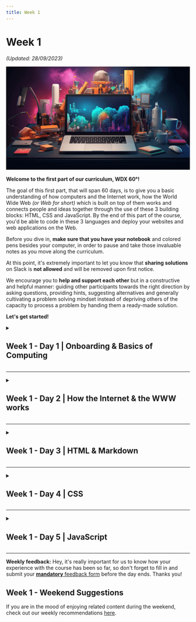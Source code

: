 ```yaml
---
title: Week 1
---
```


# Week 1

_(Updated: 28/09/2023)_

![](./assets/colorful.02.png)

**Welcome to the first part of our curriculum, WDX 60°!** 

The goal of this first part, that will span 60 days, is to give you a basic understanding of how computers and the Internet work, how the World Wide Web _(or Web for short)_ which is built on top of them works and connects people and ideas together through the use of these 3 building blocks: HTML, CSS and JavaScript. By the end of this part of the course, you'd be able to code in these 3 languages and deploy your websites and web applications on the Web.  

Before you dive in, **make sure that you have your notebook** and colored pens besides your computer, in order to pause and take those invaluable notes as you move along the curriculum.

At this point, it's extremely important to let you know that **sharing solutions** on Slack is **not allowed** and will be removed upon first notice. 

We encourage you to **help and support each other** but in a constructive and helpful manner: guiding other participants towards the right direction by asking questions, providing hints, suggesting alternatives and generally cultivating a problem solving mindset instead of depriving others of the capacity to process a problem by handing them a ready-made solution. 

**Let's get started!**

<!-- Week 1 - Day 1 | Onboarding & Basics of Computing -->
<details markdown="1">
  <summary><h2>Week 1 - Day 1 | Onboarding & Basics of Computing</h2></summary>

> Inspirational Quote of the Day: _"If you fail, never give up because F.A.I.L. means FIRST ATTEMPT IN LEARNING"_

### Schedule

  - Welcome Session _(*enrolled students)_
  - Setting up and getting to know each other
  - [Study](#study-plan)
  - [Exercises](#exercises)
  - [Extra Resources](#extra-resources)

### Setting up

  **Required extension:** Before you start your week, make sure to install the following Extension for VSCode: [VSCode WDX Extension Pack](https://marketplace.visualstudio.com/items?itemName=kostasx.vscode-wdx-extension-pack){:target="_blank"}. 
  
  This is an `Extension Pack`, which automatically installs various extensions that are recommended for your first steps. Check the **Included Extensions** section to find out more about the extensions.

  Please, don't forget to star our [GitHub repo](https://github.com/in-tech-gration/VSCode-WDX-Extension-Pack){:target="_blank"} and subscribe to our [YouTube Channel](https://www.youtube.com/@in-tech-gration){:target="_blank"}. 🙏

### Study Plan

  Watch [this video](https://youtu.be/CAek8fVB70M){:target="_blank"} that will guide you through the process of keeping your forked WDX-180 repo up-to-date with our latest content and curriculum updates.

  Next, watch the following videos which give a brief introduction to the 0s and 1s that make computers tick. The total duration of these videos is around 31 minutes.

  **YouTube Tips - (1) grabbing screenshots and (2) customizing the playback speed:** 
  
  (1) Sometimes you want to easily grab screenshots from particular segments of a video, e.g. a nice diagram, a frame that contains a code sample or a part that contains links. You can install and use [this Chrome extension](https://chrome.google.com/webstore/detail/screenshot-youtube/gjoijpfmdhbjkkgnmahganhoinjjpohk){:target="_blank"} to easily grab a screenshot at any point.  
  
  (2) When watching YouTube videos that are either too slow or too fast for you to follow along, remember these speed shortcuts:

  ![](assets/youtube.speed.shortcuts.jpg)

  **What you'll learn:**

  - Binary digits (bits)
  - How we represent text, images, video and audio using binary
  - ASCII, Unicode & UTF-8
  - Pixels (picture elements)
  - Digital file compression
  - How we calculate storage in computers 
  - Hexadecimal number system

  **Some of the questions you'll be able to answer:**

  - How many numbers can you store with 8 bits?
  - What is Lossy and Lossless Compression?
  - How is color stored and represented in computers?
  - What is the difference between a Kilobyte and a Kibibyte?
  - What is ASCII?
  - What is the standard text encoding for the Web?
  - How do computers deal with large numbers?
  - How do computers deal with negative numbers?
  - How do computers deal with floating point numbers?

  **Here's the watch list:**

  - [Watch: **How Computers Work: Binary & Data**](https://www.youtube.com/watch?v=USCBCmwMCDA){:target="_blank"}
    - Duration: 6min
    - Level: Beginner 
    - Captions: Yes

  - [Watch: **Representing Numbers and Letters with Binary: Crash Course Computer Science #4**](https://www.youtube.com/watch?v=1GSjbWt0c9M){:target="_blank"}
    - Duration: 11min
    - Level: Beginner
    - Captions: EN

  **Demo time:** take a short break before the next video and play around with this cool [ASCII-to-Binary](https://mothereff.in/binary-ascii){:target="_blank"} tool! _(Don't forget to star the [GitHub repo](https://github.com/mathiasbynens/mothereff.in){:target="_blank"} if you found this tool helpful.)_

  - [Watch: **Characters, Symbols and the Unicode Miracle - Computerphile**](https://www.youtube.com/watch?v=MijmeoH9LT4){:target="_blank"}
    - Duration: 10min
    - Level: Beginner

  - [Download: **Primer on Character Encodings** Guide](https://roadmap.sh/guides/character-encodings){:target="_blank"}

  ![""](https://roadmap.sh/guides/character-encodings.png)

  - [Watch: **Images, Pixels and RGB**](https://www.youtube.com/watch?v=15aqFQQVBWU){:target="_blank"}
    - Duration: 6min
    - Level: Beginner
    - Captions: Yes

  - [Watch: **Digital Compression explained by Aloe Blacc**](https://www.youtube.com/watch?v=By30SCp-Tsw){:target="_blank"}
    - Duration: 4min
    - Level: Beginner
    - Captions: Yes

  - [Read: **Why do computers understand only 0 & 1 logic?**](https://www.quora.com/Why-do-computers-understand-only-0-1-logic/answers/92646682){:target="_blank"} to understand why digital computers* are limited to and revolve around the binary system.
    - _(*[Quantum computers](https://www.youtube.com/watch?v=OWJCfOvochA){:target="_blank"} on the other hand, work in a much different way.)_

  - [Watch: **Tutorial 1 About Bits & Bytes**](https://www.youtube.com/watch?v=H2kTzmJJ79E){:target="_blank"}
    - Duration: 5min
    - Level: Beginner

  - [Read: **Positional Notation, Binary, Octal and Hexadecimal numeric systems**](resources/Hexadecimal/index.md)

### Summary

  _"There are 10 types of people in this world, those who understand binary and those who don't."_

### Exercises

  - **Decode the secret message**: watch this [video](https://www.youtube.com/watch?v=OSZOf9pyepc) from an episode of [Silicon Valley](https://www.imdb.com/title/tt2575988/) series and try to find and decode the hidden geeky message.

  Make sure to complete all the tasks found in the **daily Progress Sheet** and update the sheet accordingly. Once you've updated the sheet, don't forget to `commit` and `push`. The progress draft sheets are found in the `/user/weekXX/progress` folder, for example `user/week01/progress/progress.draft.w01.d01.csv`. You should **NEVER** update the `draft` sheets directly, but rather work on a copy of them according to the instructions [found here](resources/PROGRESS-WORKFLOW.md).

  **It is absolutely crucial** at this point to remind you that updating the `Confidence` column in the progress sheets should reflect an honest and accurate self-evaluation score. You should not overestimate nor underestimate your level of confidence. A score that is closer to your real level of confidence will help you and others attend to your real needs and put focus on the parts that need some further knowledge re-enforcement and engagement.
  
### [Extra Resources](EXTRAS.md#day-01---computing)

</details>

<hr class="mt-1">

<!-- Week 1 - Day 2 | How the Internet & the World Wide Web works -->
<details markdown="1">
  <summary><h2>Week 1 - Day 2 | How the Internet & the WWW works</h2></summary>

### Schedule

  - [Study](#study-plan-1)
  - [Exercises](#exercises-1)
  - [Extra Resources](#extra-resources-1)

### Study Plan

  Watch the following videos from the [How the Internet Works](https://www.youtube.com/playlist?list=PLzdnOPI1iJNfMRZm5DDxco3UdsFegvuB7) YouTube Playlist.

  In total, the duration of these videos is around 58min, which means that it will probably take you 1.5x to 2x times the time (90min~120min) to go through them, keep notes and questions and re-watch parts that were hard to grasp.

  For every single resources, make sure to keep notes, write down questions about parts of the content that seem unclear or difficult to grasp and update the progress Google Sheet accordingly.

  **What you'll learn:**

  - What is the Internet and how it works
  - What is the World Wide Web (web for short)
  - Internet Protocols
  - Internet communication
  - Public Key Cryptography
  - Internet Protocol (IPv4, IPv6)
  - DNS
  - Packets
  - Search engine crawlers (spiders)

  **Some of the questions you'll be able to answer:**

  - What is the Internet and who owns it?
  - How does the Internet share information?
  - What are the shortcomings of wireless communication?
  - Why is IPv6 better than IPv4?
  - What is DNS and how does the DNS servers work?
  - What are packets?
  - How can a single image be sent through the internet?
  - How to prevent hackers from snooping and tampering websites?
	- What are security protocols?
  - What is public key and private key?
  - What is a spider program?
	- What is the use of AI/ML to search a page?
  - What are the technologies that underlay the Web?

  **Here's the watch list:**

  - [Watch: **What is the Internet?**](https://www.youtube.com/watch?v=Dxcc6ycZ73M){:target="_blank"}
    - Duration: 4min
    - Level: Beginner
    - Captions: Yes

  - [Watch: **The Internet: Wires, Cables & Wifi**](https://www.youtube.com/watch?v=ZhEf7e4kopM){:target="_blank"}
    - Duration: 7min
    - Level: Beginner
    - Captions: Yes

  - [Watch: **The Internet: IP Addresses & DNS**](https://www.youtube.com/watch?v=5o8CwafCxnU){:target="_blank"}
    - Duration: 7min
    - Level: Beginner
    - Captions: Yes

  - [Watch: **The Internet: Packets, Routing & Reliability**](https://www.youtube.com/watch?v=AYdF7b3nMto){:target="_blank"}
    - Duration: 7min
    - Level: Beginner
    - Captions: Yes

  - [Read: **How the Internet works**](resources/How_the_Internet_works/index.md) to get some additional information and another perspective on how the Internet works.
    - Reading time: 5min
    - Level: Beginner

  Before we dive into a more detailed description of the Internet's most interesting part, the Web, let's do a quick recap on how the Internet works by [**watching this short video**](https://www.youtube.com/embed/7_LPdttKXPc?start=29&end=272){:target="_blank"} that summarizes the concepts you've learned so far and contains some really nice visuals that will help you create a mental model of the Internet backbone. 
  
  The nice diagrams that show how devices on the Internet are connected and communicate with each other, along with the [cool animation](https://www.youtube.com/embed/7_LPdttKXPc?start=161&end=176){:target="_blank"} showing how various media files are moved across the Internet as small packets, are a great way to keep these concepts in your mind.

  After you've watched the video, **make sure to take a short break**, stretch your legs, arms and neck, give your eyes a break by looking at a distance for at least 20 seconds and briefly describe the main concepts that you've learned to yourself.

  - [Watch: **The Internet: HTTP & HTML**](https://www.youtube.com/watch?v=kBXQZMmiA4s){:target="_blank"}
    - Duration: 7min
    - Level: Beginner
    - Captions: Yes

  - [Read:**How the web works**](resources/How_the_web_works/index.md)
    - Level: Beginner

  - [Read: **What is a web server?**](resources/What_is_a_web_server/index.md)
    - Level: Beginner

  - [Read: **What is a URL?**](resources/What_is_a_URL/index.md)
    - Level: Beginner

  - [Read: **What is a Domain Name?**](resources/What_is_a_Domain_Name/index.md)
    - Level: Beginner

  - [Watch: **What is Localhost? \| Explained**](https://www.youtube.com/watch?v=m98GX51T5dI){:target="_blank"}
    - Duration: 4min
    - Level: Beginner
    - <details>
        <summary>What you'll learn:</summary>
          <ul>
            <li>00:00 - Introduction</li>
            <li>00:09 - What is localhost</li>
            <li>01:15 - What is localhost used for</li>
            <li>02:58 - Outro</li>
          </ul>
      </details>


  If you want another take on the localhost subject, take a look at the `Networking - What is Localhost, 127.0.0.1, and Loopback in TCPIP?` video found in the [Extras](EXTRAS.md#day-02---internet--the-web)

  ---
  **Practice time!**

  Let's take a few minutes to learn more about what `Site Blocking` through localhost really means.

  Follow the instructions found in the following posts and try to block the [https://budgetsaresexy.com/](https://budgetsaresexy.com/) domain on your machine by **carefully** manipulating the `hosts` file.

  - [How to Block Certain Websites From the /etc/hosts File](https://www.baeldung.com/linux/etc-hosts-block-specific-websites){:target="_blank"} 
  - [How to Edit Hosts File in Linux, Windows, or Mac](https://phoenixnap.com/kb/how-to-edit-hosts-file-in-windows-mac-or-linux){:target="_blank"}

  ---

  - [Take the test: **Absolute vs Relative URLs**](exercises/Absolute_vs_Relative_URLs/index.md)
    - Level: Beginner

  - [Watch: **How a web browser builds and displays a web page**](https://www.youtube.com/watch?v=DuSURHrZG6I){:target="_blank"}
    - Duration: 10min
    - Level: Beginner

  - [Watch: **The Internet: Encryption & Public Keys**](https://www.youtube.com/watch?v=ZghMPWGXexs){:target="_blank"}
    - Duration: 7min
    - Captions: Yes

  - [Watch: **The Internet: Cybersecurity & Crime**](https://www.youtube.com/watch?v=AuYNXgO_f3Y){:target="_blank"}
    - Duration: 5min
    - Captions: Yes

  - [Watch: **The Internet: How Search Works**](https://www.youtube.com/watch?v=LVV_93mBfSU){:target="_blank"}
    - Duration: 5min
    - Captions: Yes

### Summary

  You've just uncovered the marvelous world of the Internet and the (World Wide) Web! Pat yourself in the back, as you went through a lot of concepts which are quite hard to grasp. 

  At this point, you should have a high level overview of how Internet and the Web are working and are interrelated. The Internet is basically a way to connect all of the world's computers and digital devices together, whereas the Web allows for some of these devices to share documents (called web pages) with other devices based on some common language and standards.

### Exercises

  Make sure to complete all the tasks found in the **daily Progress Sheet** and update the sheet accordingly. Once you've updated the sheet, don't forget to `commit` and `push`. The progress draft sheets are found in the `/user/weekXX/progress` folder, for example `user/week01/progress/progress.draft.w01.d01.csv`. You should **NEVER** update the `draft` sheets directly, but rather work on a copy of them according to the instructions [found here](resources/PROGRESS-WORKFLOW.md).

### [Extra Resources](EXTRAS.md#day-02---internet--the-web)

</details>

<hr class="mt-1">

<!-- Week 1 - Day 3 | HTML & Markdown -->
<details markdown="1">
  <summary><h2>Week 1 - Day 3 | HTML & Markdown</h2></summary>

### Schedule

  - [Study](#study-plan-2)
  - [Exercises](#exercises-2)
  - [Extra Resources](#exercises-2)

### Study Plan

  **What you'll learn: Getting started with the web: HTML**

  It's a lot of work to create a professional website, so if you're new to web development, we encourage you to start small. You won't build another Facebook right away, but it's not hard to make your own simple website online, so we'll start there.

  By studying the material and following the instructions, you will go from nothing to getting your first webpage online. Let's begin our journey!

  - [Read: **HTML**](resources/HTML.md) to get a quick introduction to HTML. 

  - [Read: **What will your website look like?**](resources/What_will_your_website_look_like/index.md)

  - [Read: **HTML Basics**](resources/HTML_Basics/index.md)
    - <details>
        <summary>What you'll learn</summary>
        <ul>
          <li>What is HTML?</li>
          <li>What is an Element?</li>
          <li>What is a Tag?</li>
          <li>What is the difference between a Tag and an Element?</li>
          <li>Anatomy of an HTML Element</li>
          <li>Attributes</li>
          <li>Nesting Elements</li>
          <li>Void Elements</li>
          <li>Anatomy of an HTML document
            <ul>
              <li>DOCTYPE</li>
              <li>html</li>
              <li>head</li>
              <li>meta</li>
              <li>title</li>
              <li>body</li>
            </ul>
          </li>
          <li>Images</li>
          <li>Headings</li>
          <li>Paragraphs</li>
          <li>Whitespace in HTML</li>
          <li>Lists</li>
          <li>Links</li>
          <li>HTML Entities</li>
        </ul>
      </details>
  
  Now, that we have a good grasp of HTML, let's learn a little bit about another markup language called **Markdown**, that is going to come in handy in a lot of situations.

  - [Read: **Getting Started with Markdown**](https://www.markdownguide.org/getting-started/){:target="_blank"}
    - If you found this article helpful, don't forget to give it a [GitHub star](https://github.com/mattcone/markdown-guide){:target="_blank"}.

  - [Take a look at this nice Markdown cheatsheet](https://commonmark.org/help/){:target="_blank"}
    - Take the [10 Minute Markdown tutorial](https://commonmark.org/help/tutorial/){:target="_blank"}
    - Don't forget to [give it a star](https://github.com/commonmark/commonmark-web){:target="_blank"}!

  Now it's a good time to bookmark this really useful website: [**htmlreference.io**](https://htmlreference.io/) is a free online guide to HTML. 
  
  Take a few minutes to browse through some of the available HTML elements, see them in action, check their syntax and the attributes they support. 
  
  Yes, they're quite a few of them (113), but don't worry too much though, as most of the times, you are probably going to need only a handful of them. 

### Summary

  Wow! You've covered quite a lot of ground right there! Through this module you've uncovered one of the most basic building blocks of the Web: HTML. The language that provides the content and gives structure to our web documents.

  You should be able to tell the difference between an HTML element and a tag, understand how HTML attributes are placed within the opening tags to provide extra functionality to the HTML elements and how nesting and hierarchy are important factors for a clean and well-formatted HTML documents.

  On top of HTML, you also learned about a very handy format, called `Markdown` which you are going to be seeing and using a lot in upcoming weeks.

### Exercises

  **TIP:** Before starting to with the HTML exercises, perhaps, you can spend a few minutes to watch [this video](https://www.youtube.com/watch?v=n7wkAp9_bqw){:target="_blank"} which walks you through the process of setting up VSCode to efficiently work with the exercises.

  ---

  - Complete the following exercises and update the progress CSV files accordingly:

  - [Complete: **Parent-Child Relationships** exercise](./exercises/1-parent-child/instructions.md)
    - You can find this exercise, in the following path in your forked repository: `curriculum/week01/exercises/1-parent-child/`

  - [Complete: **HTML Attributes** exercise](./exercises/2-html-attributes/instructions.md)
    - You can find this exercise, in the following path in your forked repository: `curriculum/week01/exercises/2-html-attributes/`

  - [Complete: **Semantic HTML** exercise](./exercises/3-semantic-html/instructions.md)
    - You can find this exercise, in the following path in your forked repository: `curriculum/week01/exercises/3-semantic-html/`

  - [Complete the **Markdown Tutorial** exercise](https://www.markdowntutorial.com/)

  Make sure to complete all the tasks found in the **daily Progress Sheet** and update the sheet accordingly. Once you've updated the sheet, don't forget to `commit` and `push`. The progress draft sheets are found in the `/user/weekXX/progress` folder, for example `user/week01/progress/progress.draft.w01.d01.csv`. You should **NEVER** update the `draft` sheets directly, but rather work on a copy of them according to the instructions [found here](resources/PROGRESS-WORKFLOW.md).

### [Extra Resources](EXTRAS.md#day-03---html)

  ---

### Sources and Attributions

  **Content is based on the following sources:**

  - **MDN:**
    - [Getting started with the web](https://developer.mozilla.org/en-US/docs/Learn/Getting_started_with_the_web)
</details>

<hr class="mt-1">

<!-- Week 1 - Day 4 | CSS -->
<details markdown="1">
  <summary><h2>Week 1 - Day 4 | CSS</h2></summary>

### Schedule

  - [Study](#study-plan-3)
  - [Exercises](#exercises-3)
  - [Extra Resources](#exercises-3)

### Study Plan

  **What you'll learn:**

  - Introduction to CSS
  - Publishing your website

  - [Read: **CSS Basics**](resources/CSS_Basics/index.md)
  - [Read: **Publishing your website**](resources/Publishing_your_website/README.md)

### Summary

Congratulations! You now know how to spice up your HTML using CSS. 

You should by now have a good understanding of how CSS uses various selectors to target HTML elements and apply various CSS rules to them and style them.

Apart from creating HTML content and styling it with CSS, you also have some insight on how to publish and deploy your web pages on the Internet.

### Exercises

  **Styling the world's first website**: Visit this [link](https://info.cern.ch/hypertext/WWW/TheProject.html){:target="_blank"} to see the world's first web page created by the inventor of the Web and HTML, [Tim Berners Lee](https://en.wikipedia.org/wiki/Tim_Berners-Lee){:target="_blank"}! 
  
  You can use Chrome's `View Source` functionality _(right-click anywhere on the web page to see the option appear)_ to check the source code. As you can see, this is a pretty old HTML standard! 
  
  **Your task is to rewrite the code** of this webpage in modern HTML (v5) and style it using CSS! Once everything is ready, make sure that your code lives under the `user/week01/exercises/day04/cern/` directory, commit and push to submit your solution to your forked repository.

  ---

  Make sure to complete all the tasks found in the **daily Progress Sheet** and update the sheet accordingly. Once you've updated the sheet, don't forget to `commit` and `push`. The progress draft sheets are found in the `/user/weekXX/progress` folder, for example `user/week01/progress/progress.draft.w01.d01.csv`. You should **NEVER** update the `draft` sheets directly, but rather work on a copy of them according to the instructions [found here](resources/PROGRESS-WORKFLOW.md).

### [Extra Resources](EXTRAS.md#day-04---css)

</details>

<hr class="mt-1">

<!-- Week 1 - Day 5 | JavaScript -->
<details markdown="1">
  <summary><h2>Week 1 - Day 5 | JavaScript</h2></summary>

### Schedule

  - [Study](#study-plan-4)
  - [Exercises](#exercises-4)
  - [Extra Resources](#exercises-4)

### Study Plan

  This is one of the toughest modules on the curriculum, so make sure to arm yourself with plenty of coffee and concentration!

  Don't worry if this feels overwhelming and probably too much for a single day. It is intended to be so. Just go through the material, pick up as many concepts as you can, try things out and get a first taste of one of the most popular programming languages in the world. You'll have plenty of time later on during this course to learn all about this language.

  **What you'll learn:**

  - How to install the **Live Server** VSCode extension and develop using a local web server

  - [Read: **What is JavaScript?**](resources/What_is_JavaScript/index.md)

  - [Watch: **JavaScript Tutorial for Beginners: Quick Start**](https://www.youtube.com/watch?v=SajRjc9KKUE){:target="_blank"}
    - Duration: 8min
    - <details>
        <summary>What you'll learn</summary>
        <ul>
          <li>How to open Chrome Dev Tools</li>
          <li>How to put Chrome Dev Tools into dark mode</li>
          <li>How to use the console tab in Chrome Dev Tools to enter JavaScript statements</li>
          <li>Four JS data types: 1) String 2) Number 3) Boolean 4) Undefined</li>
          <li>How to check data types with the keyword `typeof`</li>
          <li>How to create variable with the keyword `let`</li>
          <li>How to name variables with `camelCase`</li>
          <li>How to use basic mathematical operators to perform mathematic operations, to concatenate string data, and to compare data types</li>
          <li>How to compare data</li>
        </ul>
      </details>

  > **TIP: Variables are NOT placeholders for values!**
  > 
  > You will often find several sources (videos, blog posts, tutorials, etc.) describing **variables as placeholders** or boxes that store values. Even though this mental model might help someone who goes through this important programming concept for the first time, it is actually **a flawed way of thinking** about variables, as [Felienne Hermans](https://www.linkedin.com/in/felienne/) points out in her book ["The Programmer's Brain"](https://www.manning.com/books/the-programmers-brain):
  > 
  > _"Thinking of a variable as a box that holds a value does not adequately support thinking about reassignment. Will the second value fit in the box with the first value? Or will the first value be pushed out?"_ 
  > 
  > _"When we learn to program, thinking of a variable like a box that holds a value is helpful. However, after a while, we realize that a variable cannot hold more than one value, so alternatively, you might think of a variable like a name tag or label you attach to a value."_
  > 
  > Even though, the author also points out that _"Both mental models can exist at the same time and might have benefits in different situations."_ it is recommended to stick with the notion that "a variable in JS is a label that references a value in memory somewhere". This notion also coincides with how programming languages actually work under the hood.

  > **TIP #2:** Wondering if you can use a given string as a variable name in JavaScript? Use [this tool](https://mothereff.in/js-variables) to find out! 
  >
  > _(Don't forget to star the [GitHub repo](https://github.com/mathiasbynens/mothereff.in) if you found this tool helpful.)_
  >
  > Some names you thought couldn't be used but are valid names:
  >
  > `const το_όνομά_μου = "My name in greek";`
  >
  > `const こんにちは = "Hello in Japanese";`
  >
  > `const _______ = "WTF?";`
  >
  > Names you thought were valid, but aren't:
  >
  > `const 123vroom = "Nope`;
  >
  > `const delete = "Nope`;
  >
  > `const continue = false`;
  >
  > `const default = 10`;
  >
  > `const package = "Delivered"`;
  >
  > `const protected = "Area"`;
  >
  > `const private = "Area"`;
  >
  > `const ¯\_(ツ)_/¯ = "Nope`;

  ---

  - [Watch: **Where do I put my JavaScript? How to link Javascript to HTML**](https://www.youtube.com/watch?v=JMy6z1GricM){:target="_blank"}
    - Duration: 8min
    - <details>
        <summary>What you'll learn</summary>
        <ul>
          <li>(0:15) Setting up your DEV environment</li>
          <li>(0:20) Where to find and install Visual Studio Code</li>
          <li>(0:50) Create a directory (aka folder) for your files</li>
          <li>(1:28) Opening a folder in VS Code</li>
          <li>(1:45) Create an HTML document in VS Code</li>
          <li>(1:55) Emmett abbreviation to quickly code basic HTML</li>
          <li>(2:07) Add semantic elements to your HTML code</li>
          <li>(2:23) Save your HTML document in VS Code (Ctrl+S)</li>
          <li>(2:38) The style element for adding CSS to your HTML</li>
          <li>(3:00) Creating a new folder from within VS Code</li>
          <li>(3:05) Creating a CSS file</li>
          <li>(3:15) Adding styles to your CSS file</li>
          <li>(3:38) Linking to a CSS file from your HTML document</li>
          <li>(4:00) Where to put your JavaScript: script tags</li>
          <li>(4:05) How to link your JavaScript file to your HTML file: src attribute</li>
          <li>(4:20) Or put your JavaScript inside of the script element</li>
          <li>(4:30) How to print to the Chrome Dev Tools console window from your JS file</li>
          <li>(4:50) How to open up Chrome Dev Tools to see the console window</li>
          <li>(5:25) How to open your HTML file in Chrome</li>
          <li>(5:40) Creating a folder for your JavaScript file</li>
          <li>(5:50) Creating a Javascript file</li>
          <li>(6:20) Linking to your JavaScript file </li>
          <li>(7:00) Adding more JavaScript code to your file</li>
          </ul>  
      </details>

  - [Watch: **JavaScript String Methods and Properties \| JavaScript Tutorial for Beginners**](https://www.youtube.com/watch?v=LiuzigJldNo){:target="_blank"}
    - Duration: 8min
    - Level: Beginner
    - <details>
        <summary>What you'll learn</summary>
          <ul>
            <li>(00:00) Intro</li> 
            <li>(0:12) Dev Environment</li>
            <li>(0:43) VS Code Live Server Extension</li>
            <li>(1:48) Starting with a string variable</li>
            <li>(2:08) The string length property</li>
            <li>(2:10) Dot notation</li>
            <li>(2:55) String Methods</li>
            <li>(3:00) charAt() method</li>
            <li>(3:30) indexOf() method</li>
            <li>(4:13) lastIndexOf() method</li>
            <li>(4:30) slice() method</li>
            <li>(5:18) toUpperCase method</li>
            <li>(5:30) toLowerCase method</li>
            <li>(5:35) includes() method</li>
            <li>(5:53) split() method</li>
            <li>(6:47) Where to find more string methods</li>
          </ul>
      </details>

  ---

  **Demo time:** visit this [Codesandbox](https://codesandbox.io/embed/github/kostasx/LearnJavascript/tree/master/resources/youtube/coding.an.interactive.string.length.counter?fontsize=14&hidenavigation=1&theme=dark&view=preview){:target="_blank"} and update the string value (`Hello World!`) to see how the `.length` property of the String data type corresponds to the number of characters found in the String.

  ---

  **Template Literals:** Apart from the familiar "double" and 'single' quotes to define a String in JavaScript, there's also the \`backtick\` characters that are used to define a String value. Also, called template literals, this format allows us to define plain text values inside a String along with dynamic values enclosed in a special dollar sign brackes syntax: `${}`:

  ```js
  const name = "Brendan";
  const last = "Eich";
  const string = `${name} ${last} created JavaScript.`
  // Output: "Brendan Eich created JavaScript."
  ``` 

  - [Watch: **JavaScript Numbers, Number Methods, isNaN \| JavaScript Tutorial for Beginners**](https://www.youtube.com/watch?v=3Ul9gYweEPs){:target="_blank"}
    - Duration: 6min
    - Level: Beginner
    - <details>
        <summary>What you'll learn</summary>
          <ul>
            <li>(00:00) Intro </li>
            <li>(0:08) Dev Environment</li>
            <li>(0:30) Integers</li>
            <li>(0:42) Floats</li>
            <li>(0:50) When JavaScript shows decimals</li>
            <li>(1:10) Number data vs String data in the console window</li>
            <li>(1:20) Comparing Integers and Floats</li>
            <li>(1:47) Equations with Strings vs Numbers</li>
            <li>(2:05) The Number() function</li>
            <li>(2:33) "Not a Number" aka NaN</li>
            <li>(2:50) Boolean data represented as Numbers</li>
            <li>(2:58) 0 === false</li>
            <li>(3:06) isInteger() method</li>
            <li>(3:21) parseFloat() method</li>
            <li>(3:47) toFixed() method</li>
            <li>(4:04) parseInt() method </li>
            <li>(4:17) toString() method</li>
            <li>(4:35) Chaining methods using dot notation</li>
            <li>(5:00) Number.isNaN() method vs global isNaN() function</li>
          </ul>
      </details>

  **Tip:** You are probably a bit confused at this point about the difference between `isNaN` and `Number.isNaN` when checking for equality with the `NaN` value. You will read more about this in upcoming modules. For now, to keep things simple, just remember to stick `Number.isNaN`, as it is safer and more reliable.

  ---

  > **What's up with number 42?** You probably see a lot of tutorials and blog posts using number 42 as the value for various examples, and wondering what's the deal with this number. 
  >
  > According to Wikipedia: "The number 42 is, in _The Hitchhiker's Guide to the Galaxy_ by Douglas Adams, the "Answer to the Ultimate Question of Life, the Universe, and Everything", calculated by an enormous supercomputer named Deep Thought over a period of 7.5 million years. Unfortunately, no one knows what the question is." [Source](https://en.wikipedia.org/wiki/42_(number)) 

  ---

  - [Watch: **Math Methods and How to Generate a Random Number with JavaScript \| JavaScript Tutorial for Beginners**](https://www.youtube.com/watch?v=vzLdq3b0w3Y){:target="_blank"}
    - Duration: 6min
    - Level: Beginner
    - <details>
        <summary>What you'll learn</summary>
        <ul>
          <li>(00:00) Intro</li>
          <li>(0:06) MDN Resources</li>
          <li>(0:25) Dev Environment</li>
          <li>(0:48) Math.PI property</li>
          <li>(1:05) Math.trunc() method</li>
          <li>(1:25) Math.round() method</li>
          <li>(1:48) Math.ceil() method</li>
          <li>(2:02) Math.floor() method</li>
          <li>(2:15) Math.pow() method</li>
          <li>(2:36) Math.min() method</li>
          <li>(2:49) Math.max() method</li>
          <li>(3:12) Math.random() method</li>
          <li>(3:28) How to generate a random number with JavaScript</li>
          <li>(4:21) Choose Math.floor() instead of Math.ceil() in your random number expression and Why!</li>
        </ul>
      </details>

  **Tip:** Here's a nice diagram to help you understand the difference between `floor` and `ceiling` when using the corresponding `Math` object methods.

  ![](assets/Math.floor.vs.Math.ceil.png)

  - [Watch: **If Statements in Javascript \| Tutorial for Beginners**](https://www.youtube.com/watch?v=9Ykz2_PhdfE){:target="_blank"}
    - Duration: 7min
    - Level: Beginner
    - <details>
        <summary>What you'll learn</summary>
          <ul>
            <li>(00:00) Intro</li>
            <li>(0:11) If Statements are Conditionals</li>
            <li>(0:19) Basic Syntax</li>
            <li>(0:35) Else clauses</li>
            <li>(0:45) Example If Statement #1</li>
            <li>(2:15) Else If clauses</li>
            <li>(2:30) Consider the Logical Order</li>
            <li>(2:55) Checking for Two Conditions at Once</li>
            <li>(3:25) Example If Statement #2</li>
            <li>(3:55) "Waterfall" Logical Order</li>
            <li>(4:45) Nested If Statements</li>
            <li>(5:10) Decision Tree Thinking: Rock - Paper - Scissors</li>
          </ul>
      </details>

  - [Watch: **Switch Statements in Javascript \| Tutorial for Beginners**](https://www.youtube.com/watch?v=3q7sk03ehOs){:target="_blank"}
    - Duration: 4min
    - Level: Beginner
    - <details>
        <summary>What you'll learn</summary>
          <ul>
            <li>(00:00) Intro </li>
            <li>(0:13) Switch Statements are Conditionals</li>
            <li>(0:17) Basic Syntax</li>
            <li>(0:20) Value or Expression followed by Case evaluation</li>
            <li>(0:28) Logical Order is important</li>
            <li>(0:33) Use break keyword</li>
            <li>(0:38) Default option</li>
            <li>(0:50) Example #1</li>
            <li>(1:20) Switch statements use strict equality matches</li>
            <li>(1:32) Example #2: Evaluate numbers</li>
            <li>(2:12) Example #3: Rock - Paper - Scissors Decision Tree</li>
          </ul>
      </details>

  - [Watch: **Ternary Operator in Javascript \| Tutorial for Beginners**](https://www.youtube.com/watch?v=ib8MHSMwtYg){:target="_blank"}
    - Duration: 6min
    - Level: Beginner
    - <details>
        <summary>What you'll learn</summary>
          <ul>
            <li>(00:00) Intro</li>
            <li>(0:13) What is a Ternary Operator?</li>
            <li>(0:18) Ternary Operator Statement Syntax</li>
            <li>(0:48) Example Ternary Statement</li>
            <li>(1:50) Example of Chaining Ternary Operator Statements</li>
            <li>(3:05) A Grading Scale Example with Chained Ternary Statements</li>
            <li>(4:10) Rock - Paper - Scissors with Ternary Operator Statements</li>
          </ul>
      </details>

  **Tip:** Nested ternary operators are hard to read and even harder to maintain, so try to avoid them as much as possible.

  ```js
  const test = 54;
  const grade = test > 90 ? "A" : test > 70 ? "B" : "C";

  // Instead, write it like this:

  const isAbove90 = test > 90;
  const isAbove70 = test > 70;

  let grade = "C";

  if ( isAbove70 ){
    grade = "B";
  }

  if ( isAbove90 ){
    grade = "A";
  }
  ```

  As you can see, the second example is more verbose, but nevertheless it's much easier to read and reason about. In order to test whether one syntax is more reliable and maintainable than the other, try to update both versions of the code with the next 2 new requirements. After you've updated the code, compare the resulting code. Which one makes more sense and is more readable?

  - All test scores above 97 should be graded "A+"
  - All test scores above 80 should be graded "B+"
 
  - [Watch: **User Input in Javascript \| Tutorial for Beginners**](https://www.youtube.com/watch?v=94UM0Ss3uoU){:target="_blank"}
    - Duration: 11min
    - Level: Beginner
    - <details>
        <summary>What you'll learn</summary>
          <ul>
            <li>(00:00) Intro </li>
            <li>(0:15) Dev Environment</li>
            <li>(0:45) alert notifications</li>
            <li>(1:45) confirm notifications with boolean data</li>
            <li>(2:35) Receiving data input from the user </li>
            <li>(3:10) prompt notifications with string data</li>
            <li>(4:05) Possible null values returned</li>
            <li>(4:43) Nullish Coalescing Operator</li>
            <li>(6:10) How to check for an empty string</li>
            <li>(7:15) An easy mistake to make!</li>
            <li>(7:20) How to check data before accessing properties and methods</li>
            <li>(8:50) Eliminating extra white space from user input</li>
          </ul>
      </details>

  - [Watch: **For Loops, While Loops, Do While Loops \| Javascript Loop Tutorial for Beginners**](https://www.youtube.com/watch?v=zO5-OnRA5lA){:target="_blank"}
    - Duration: 17min
    - Level: Beginner
    - <details>
        <summary>What you'll learn</summary>
          <ul>
            <li>(00:00) Intro</li>
            <li>(0:13) While Loops</li>
            <li>(3:28) Do not create an endless loop (but don't feel bad if you do..it happens)</li>
            <li>(4:33) Do While Loops</li>
            <li>(5:07) The difference of a Do While Loop</li>
            <li>(6:35) For Loops</li>
            <li>(6:52) Initialize the counter variable</li>
            <li>(7:10) Conditional statement</li>
            <li>(7:18) Increment the counter</li>
            <li>(9:15) Using the length property of a variable in a for loop</li>
            <li>(9:45) While (true)</li>
            <li>(12:20) Break Statements</li>
            <li>(14:15) Continue Statements</li>
          </ul>
      </details>

  - [Watch: **Functions in Javascript \| Javascript Functions Tutorial**](https://www.youtube.com/watch?v=u_lLNH38n5E){:target="_blank"}
    - Duration: 13min
    - Level: Beginner
    - <details>
        <summary>What you'll learn</summary>
          <ul>
            <li>(00:00) Intro</li>
            <li>(0:15) Built-in Functions</li>
            <li>(0:55) Functions are reusable code blocks</li>
            <li>(1:12) Function Declaration Syntax</li>
            <li>(1:20) Creating a Basic Function: sum()</li>
            <li>(2:09) Calling a Function into action</li>
            <li>(2:50) Passing Parameters to a Function</li>
            <li>(3:30) Creating Reusable Code with Functions</li>
            <li>(3:50) Missing Parameters</li>
            <li>(4:30) Handling Missing Parameters</li>
            <li>(5:20) Another Function Example: getUserNameFromEmail()</li>
            <li>(7:10) Is it reusable? Yes!</li>
            <li>(7:30) Anonymous Functions</li>
            <li>(8:30) Arrow Functions</li>
            <li>(9:05) Creating One More Function: toProperCase()</li>
          </ul>
      </details>

### Summary

  - The JavaScript programming language can be found running on several environments (e.g. inside a browser, on an operating system via Node.js, etc.)

  - The core features of the language covered in this brief introduction were:
    - Data and data types (string, number, boolean, undefined)
    - Defining, accessing and modifying variables
    - Conditionals: if/else/switch create a logical branching in our code, directing our program to different code paths depending on some or several conditions.
    - Working with numbers
    - The null coalescing operator (??)
    - Defining, accessing and manipulating Strings through:
      - The `.length` property
      - The `charAt()` method
      - The `indexOf()` method
      - The `slice()` method
      - The `toLowerCase()` method
      - The `toUpperCase()` method
      - The `trim()` method
    - Looping over some code using do/while/for loops
      - BE CAREFUL NOT TO CREATE an endless/infinite loop
    - Functions
    - Some Browser technologies (APIs) were also introduced:
      - The `alert()` method
      - The `confirm()` method
      - The `prompt()` method

  As you are embarking on your journey to harness the power of computers through programming and become a software developer, you must always remind to yourself that:

  - ***"The best part of programming is finding mistakes."***
  - ***"You will fail often, and it will be frustrating."***
  - ***"Never be afraid to mess around and experiment."***

### Exercises

  - Try to solve all the exercises found [here](./exercises/javascript-first-steps/index.md)

  Make sure to complete all the tasks found in the **daily Progress Sheet** and update the sheet accordingly. Once you've updated the sheet, don't forget to `commit` and `push`. The progress draft sheets are found in the `/user/weekXX/progress` folder, for example `user/week01/progress/progress.draft.w01.d01.csv`. You should **NEVER** update the `draft` sheets directly, but rather work on a copy of them according to the instructions [found here](resources/PROGRESS-WORKFLOW.md).
  
### [Extra Resources](EXTRAS.md#day-05---javascript)

### Sources and Attributions

  - [How to read complex code - Felienne Hermans](https://www.youtube.com/watch?v=GUtfW7SHMc4) 
</details>

<hr class="mt-1">

**Weekly feedback:** Hey, it's really important for us to know how your experience with the course has been so far, so don't forget to fill in and submit your [**mandatory** feedback form](https://forms.gle/S6Zg3bbS2uuwsSZF9) before the day ends. Thanks you! 

## Week 1 - Weekend Suggestions

If you are in the mood of enjoying related content during the weekend, check out our weekly recommendations [here](WEEKEND.md).


